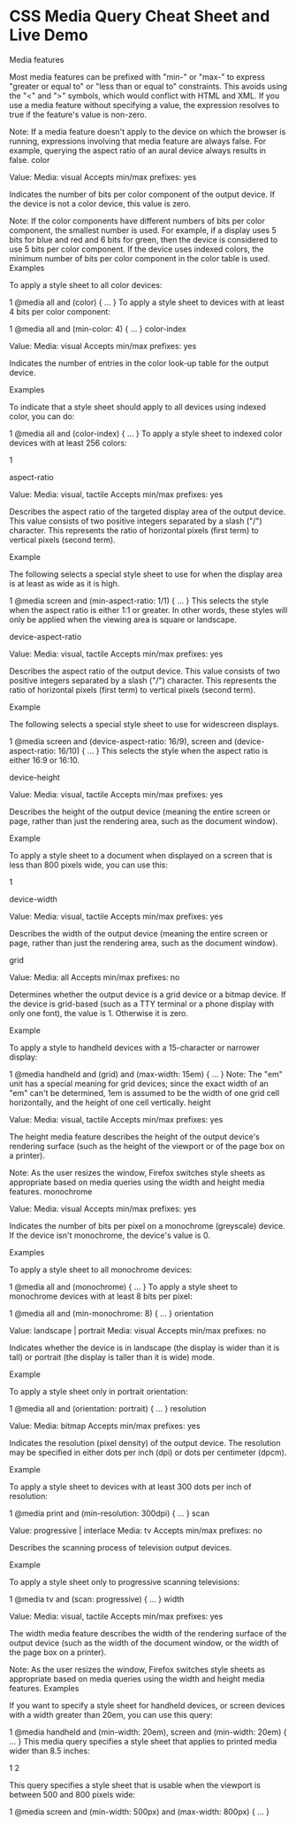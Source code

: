 CSS Media Query Cheat Sheet and Live Demo
==========

Media features

Most media features can be prefixed with "min-" or "max-" to express "greater or equal to" or "less than or equal to" constraints.  This avoids using the "<" and ">" symbols, which would conflict with HTML and XML.  If you use a media feature without specifying a value, the expression resolves to true if the feature's value is non-zero.

Note: If a media feature doesn't apply to the device on which the browser is running, expressions involving that media feature are always false.  For example, querying the aspect ratio of an aural device always results in false.
color

Value: <color>
Media: visual
Accepts min/max prefixes: yes

Indicates the number of bits per color component of the output device.  If the device is not a color device, this value is zero.

Note: If the color components have different numbers of bits per color component, the smallest number is used.  For example, if a display uses 5 bits for blue and red and 6 bits for green, then the device is considered to use 5 bits per color component.  If the device uses indexed colors, the minimum number of bits per color component in the color table is used.
Examples

To apply a style sheet to all color devices:

1
@media all and (color) { ... }
To apply a style sheet to devices with at least 4 bits per color component:

1
@media all and (min-color: 4) { ... }
color-index

Value: <integer>
Media: visual
Accepts min/max prefixes: yes

Indicates the number of entries in the color look-up table for the output device.

Examples

To indicate that a style sheet should apply to all devices using indexed color, you can do:

1
@media all and (color-index) { ... }
To apply a style sheet to indexed color devices with at least 256 colors:

1
<link rel="stylesheet" media="all and (min-color-index: 256)" href="http://foo.bar.com/stylesheet.css" />
aspect-ratio

Value: <ratio>
Media: visual, tactile
Accepts min/max prefixes: yes

Describes the aspect ratio of the targeted display area of the output device.  This value consists of two positive integers separated by a slash ("/") character.  This represents the ratio of horizontal pixels (first term) to vertical pixels (second term).

Example

The following selects a special style sheet to use for when the display area is at least as wide as it is high.

1
@media screen and (min-aspect-ratio: 1/1) { ... }
This selects the style when the aspect ratio is either 1:1 or greater. In other words, these styles will only be applied when the viewing area is square or landscape.

device-aspect-ratio

Value: <ratio>
Media: visual, tactile
Accepts min/max prefixes: yes

Describes the aspect ratio of the output device.  This value consists of two positive integers separated by a slash ("/") character.  This represents the ratio of horizontal pixels (first term) to vertical pixels (second term).

Example

The following selects a special style sheet to use for widescreen displays.

1
@media screen and (device-aspect-ratio: 16/9), screen and (device-aspect-ratio: 16/10) { ... }
This selects the style when the aspect ratio is either 16:9 or 16:10.

device-height

Value: <length>
Media: visual, tactile
Accepts min/max prefixes: yes

Describes the height of the output device (meaning the entire screen or page, rather than just the rendering area, such as the document window).

Example

To apply a style sheet to a document when displayed on a screen that is less than 800 pixels wide, you can use this:

1
<link rel="stylesheet" media="screen and (max-device-width: 799px)" />
device-width

Value: <length>
Media: visual, tactile
Accepts min/max prefixes: yes

Describes the width of the output device (meaning the entire screen or page, rather than just the rendering area, such as the document window).

grid

Value: <integer>
Media: all
Accepts min/max prefixes: no

Determines whether the output device is a grid device or a bitmap device.  If the device is grid-based (such as a TTY terminal or a phone display with only one font), the value is 1.  Otherwise it is zero.

Example

To apply a style to handheld devices with a 15-character or narrower display:

1
@media handheld and (grid) and (max-width: 15em) { ... }
Note: The "em" unit has a special meaning for grid devices; since the exact width of an "em" can't be determined, 1em is assumed to be the width of one grid cell horizontally, and the height of one cell vertically.
height

Value: <length>
Media: visual, tactile
Accepts min/max prefixes: yes

The height media feature describes the height of the output device's rendering surface (such as the height of the viewport or of the page box on a printer).

Note: As the user resizes the window, Firefox switches style sheets as appropriate based on media queries using the width and height media features.
monochrome

Value: <integer>
Media: visual
Accepts min/max prefixes: yes

Indicates the number of bits per pixel on a monochrome (greyscale) device.  If the device isn't monochrome, the device's value is 0.

Examples

To apply a style sheet to all monochrome devices:

1
@media all and (monochrome) { ... }
To apply a style sheet to monochrome devices with at least 8 bits per pixel:

1
@media all and (min-monochrome: 8) { ... }
orientation

Value: landscape | portrait
Media: visual
Accepts min/max prefixes: no

Indicates whether the device is in landscape (the display is wider than it is tall) or portrait (the display is taller than it is wide) mode.

Example

To apply a style sheet only in portrait orientation:

1
@media all and (orientation: portrait) { ... }
resolution

Value: <resolution>
Media: bitmap
Accepts min/max prefixes: yes

Indicates the resolution (pixel density) of the output device.  The resolution may be specified in either dots per inch (dpi) or dots per centimeter (dpcm).

Example

To apply a style sheet to devices with at least 300 dots per inch of resolution:

1
@media print and (min-resolution: 300dpi) { ... }
scan

Value: progressive | interlace
Media: tv
Accepts min/max prefixes: no

Describes the scanning process of television output devices.

Example

To apply a style sheet only to progressive scanning televisions:

1
@media tv and (scan: progressive) { ... }
width

Value: <length>
Media: visual, tactile
Accepts min/max prefixes: yes

The width media feature describes the width of the rendering surface of the output device (such as the width of the document window, or the width of the page box on a printer).

Note: As the user resizes the window, Firefox switches style sheets as appropriate based on media queries using the width and height media features.
Examples

If you want to specify a style sheet for handheld devices, or screen devices with a width greater than 20em, you can use this query:

1
@media handheld and (min-width: 20em), screen and (min-width: 20em) { ... }
This media query specifies a style sheet that applies to printed media wider than 8.5 inches:

1
2
<link rel="stylesheet" media="print and (min-width: 8.5in)"
    href="http://foo.com/mystyle.css" />
This query specifies a style sheet that is usable when the viewport is between 500 and 800 pixels wide:

1
@media screen and (min-width: 500px) and (max-width: 800px) { ... }
